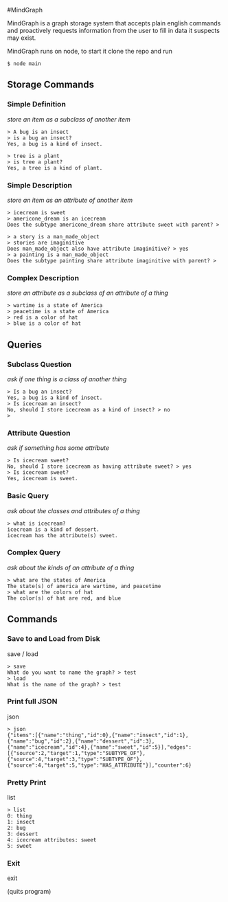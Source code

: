 #MindGraph

MindGraph is a graph storage system that accepts plain english commands and proactively requests information from the user to fill in data it suspects may exist.

MindGraph runs on node, to start it clone the repo and run
```shell
$ node main
```

## Storage Commands

### Simple Definition

*store an item as a subclass of another item*
```code
> A bug is an insect
> is a bug an insect?
Yes, a bug is a kind of insect.

> tree is a plant
> is tree a plant?
Yes, a tree is a kind of plant.
```

### Simple Description

*store an item as an attribute of another item*
```code
> icecream is sweet
> americone_dream is an icecream
Does the subtype americone_dream share attribute sweet with parent? >

> a story is a man_made_object
> stories are imaginitive
Does man_made_object also have attribute imaginitive? > yes
> a painting is a man_made_object
Does the subtype painting share attribute imaginitive with parent? >
```

### Complex Description

*store an attribute as a subclass of an attribute of a thing*
```code
> wartime is a state of America
> peacetime is a state of America
> red is a color of hat
> blue is a color of hat
```
## Queries

### Subclass Question

*ask if one thing is a class of another thing*
```code
> Is a bug an insect?
Yes, a bug is a kind of insect.
> Is icecream an insect?
No, should I store icecream as a kind of insect? > no
>
```

### Attribute Question

*ask if something has some attribute*
```code
> Is icecream sweet?
No, should I store icecream as having attribute sweet? > yes
> Is icecream sweet?
Yes, icecream is sweet.
```

### Basic Query

*ask about the classes and attributes of a thing*
```code
> what is icecream?
icecream is a kind of dessert.
icecream has the attribute(s) sweet.
```

### Complex Query

*ask about the kinds of an attribute of a thing*
```code
> what are the states of America
The state(s) of america are wartime, and peacetime
> what are the colors of hat
The color(s) of hat are red, and blue
```

## Commands

### Save to and Load from Disk

save / load
```code
> save
What do you want to name the graph? > test
> load
What is the name of the graph? > test
```
### Print full JSON

json
```code
> json
{"items":[{"name":"thing","id":0},{"name":"insect","id":1},{"name":"bug","id":2},{"name":"dessert","id":3},{"name":"icecream","id":4},{"name":"sweet","id":5}],"edges":[{"source":2,"target":1,"type":"SUBTYPE_OF"},{"source":4,"target":3,"type":"SUBTYPE_OF"},{"source":4,"target":5,"type":"HAS_ATTRIBUTE"}],"counter":6}
```
### Pretty Print

list
```code
> list
0: thing
1: insect
2: bug
3: dessert
4: icecream attributes: sweet
5: sweet
```

### Exit

exit

(quits program)
